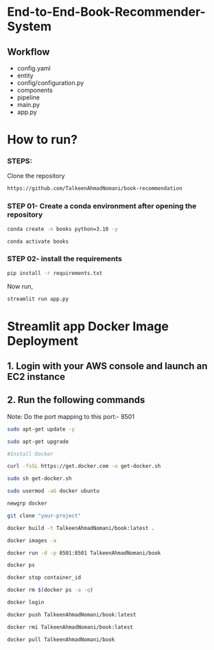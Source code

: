 # End-to-End-Book-Recommender-System

## Workflow

- config.yaml
- entity
- config/configuration.py
- components
- pipeline
- main.py
- app.py


# How to run?
### STEPS:

Clone the repository

```bash
https://github.com/TalkeenAhmadNomani/book-recommendation
```
### STEP 01- Create a conda environment after opening the repository

```bash
conda create -n books python=3.10 -y
```

```bash
conda activate books
```


### STEP 02- install the requirements
```bash
pip install -r requirements.txt
```


Now run,
```bash
streamlit run app.py
```


# Streamlit app Docker Image Deployment

## 1. Login with your AWS console and launch an EC2 instance
## 2. Run the following commands

Note: Do the port mapping to this port:- 8501

```bash
sudo apt-get update -y

sudo apt-get upgrade

#Install Docker

curl -fsSL https://get.docker.com -o get-docker.sh

sudo sh get-docker.sh

sudo usermod -aG docker ubuntu

newgrp docker
```

```bash
git clone "your-project"
```

```bash
docker build -t TalkeenAhmadNomani/book:latest . 
```

```bash
docker images -a  
```

```bash
docker run -d -p 8501:8501 TalkeenAhmadNomani/book 
```

```bash
docker ps  
```

```bash
docker stop container_id
```

```bash
docker rm $(docker ps -a -q)
```

```bash
docker login 
```

```bash
docker push TalkeenAhmadNomani/book:latest 
```

```bash
docker rmi TalkeenAhmadNomani/book:latest
```

```bash
docker pull TalkeenAhmadNomani/book
```







